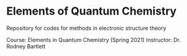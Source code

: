 # Elements of Quantum Chemistry

Repository for codes for methods in electronic structure theory

Course: Elements in Quantum Chemistry (Spring 2021)
Instructor: Dr. Rodney Bartlett
